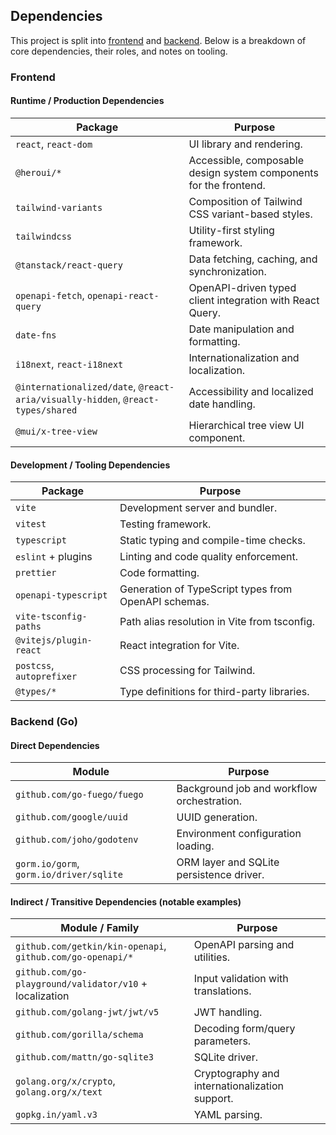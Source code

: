 ## Dependencies

This project is split into [frontend](./client/README.md) and [backend](./server/README.md). Below is a breakdown of core dependencies, their roles, and notes on tooling.

### Frontend

#### Runtime / Production Dependencies

| Package | Purpose |
|--------|---------|
| `react`, `react-dom` | UI library and rendering. |
| `@heroui/*` | Accessible, composable design system components for the frontend. |
| `tailwind-variants` | Composition of Tailwind CSS variant-based styles. |
| `tailwindcss` | Utility-first styling framework. |
| `@tanstack/react-query` | Data fetching, caching, and synchronization. |
| `openapi-fetch`, `openapi-react-query` | OpenAPI-driven typed client integration with React Query. |
| `date-fns` | Date manipulation and formatting. |
| `i18next`, `react-i18next` | Internationalization and localization. |
| `@internationalized/date`, `@react-aria/visually-hidden`, `@react-types/shared` | Accessibility and localized date handling. |
| `@mui/x-tree-view` | Hierarchical tree view UI component. |

#### Development / Tooling Dependencies

| Package | Purpose |
|--------|---------|
| `vite` | Development server and bundler. |
| `vitest` | Testing framework. |
| `typescript` | Static typing and compile-time checks. |
| `eslint` + plugins | Linting and code quality enforcement. |
| `prettier` | Code formatting. |
| `openapi-typescript` | Generation of TypeScript types from OpenAPI schemas. |
| `vite-tsconfig-paths` | Path alias resolution in Vite from tsconfig. |
| `@vitejs/plugin-react` | React integration for Vite. |
| `postcss`, `autoprefixer` | CSS processing for Tailwind. |
| `@types/*` | Type definitions for third-party libraries. |

### Backend (Go)

#### Direct Dependencies

| Module | Purpose |
|--------|---------|
| `github.com/go-fuego/fuego` | Background job and workflow orchestration. |
| `github.com/google/uuid` | UUID generation. |
| `github.com/joho/godotenv` | Environment configuration loading. |
| `gorm.io/gorm`, `gorm.io/driver/sqlite` | ORM layer and SQLite persistence driver. |

#### Indirect / Transitive Dependencies (notable examples)

| Module / Family | Purpose |
|-----------------|---------|
| `github.com/getkin/kin-openapi`, `github.com/go-openapi/*` | OpenAPI parsing and utilities. |
| `github.com/go-playground/validator/v10` + localization | Input validation with translations. |
| `github.com/golang-jwt/jwt/v5` | JWT handling. |
| `github.com/gorilla/schema` | Decoding form/query parameters. |
| `github.com/mattn/go-sqlite3` | SQLite driver. |
| `golang.org/x/crypto`, `golang.org/x/text` | Cryptography and internationalization support. |
| `gopkg.in/yaml.v3` | YAML parsing. |